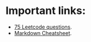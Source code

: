 # Important links:

* [75 Leetcode questions](https://leetcode.com/discuss/general-discussion/460599/blind-75-leetcode-questions).
* [Markdown Cheatsheet](https://github.com/adam-p/markdown-here/wiki/Markdown-Cheatsheet#lists).